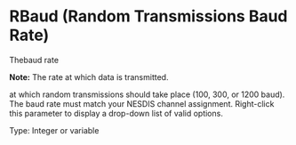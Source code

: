 # RBaud (Random Transmissions Baud Rate)

Thebaud rate

**Note:** The rate at which data is transmitted.

at which random transmissions should take place (100, 300, or 1200 baud). The baud rate must match your NESDIS channel assignment. Right-click this parameter to display a drop-down list of valid options.

Type: Integer or variable
